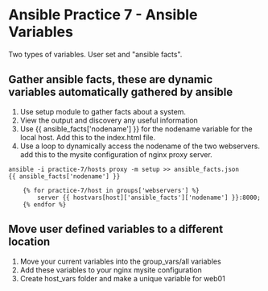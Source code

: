 # Ansible Practice 7 - Ansible Variables

Two types of variables. User set and "ansible facts".

## Gather ansible facts, these are dynamic variables automatically gathered by ansible
1. Use setup module to gather facts about a system.
2. View the output and discovery any useful information
3. Use {{ ansible_facts['nodename'] }} for the nodename variable for the local host. Add this to the index.html file.
4. Use a loop to dynamically access the nodename of the two webservers. add this to the mysite configuration of nginx proxy server.


``` shell
ansible -i practice-7/hosts proxy -m setup >> ansible_facts.json
{{ ansible_facts['nodename'] }}

	{% for practice-7/host in groups['webservers'] %}
        server {{ hostvars[host]['ansible_facts']['nodename'] }}:8000;
    {% endfor %}
```

## Move user defined variables to a different location
1. Move your current variables into the group_vars/all variables
2. Add these variables to your nginx mysite configuration
3. Create host_vars folder and make a unique variable for web01
